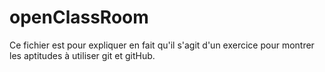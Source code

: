 # openClassRoom

Ce fichier est pour expliquer en fait qu'il s'agit d'un exercice pour montrer les aptitudes à
 utiliser git et gitHub.